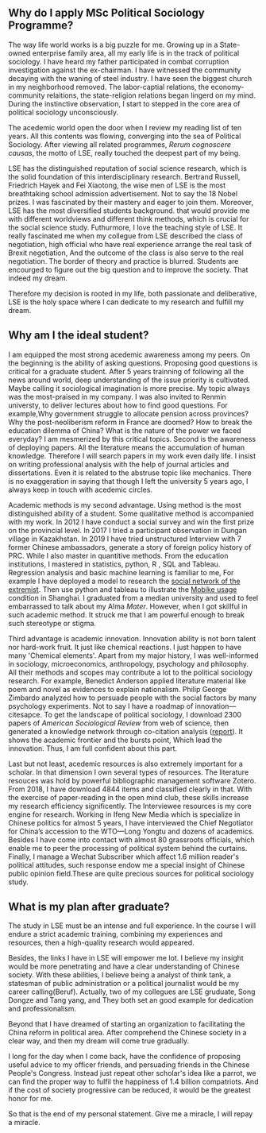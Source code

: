 ## Why do I apply MSc Political Sociology Programme?

The way life world works is a big puzzle for me. Growing up in a State-owned enterprise family area, all my early life is in the track of political sociology. I have heard my father participated in combat corruption investigation against the ex-chairman. I have witnessed the community decaying with the waning of steel industry. I have seen the biggest church in my neighborhood removed. The labor-captial relations, the economy-community relaitions, the state-religion relations began lingerd on my mind. During the instinctive observation, I start to stepped in the core area of political sociology unconsciously.

The acedemic world open the door when I review my reading list of ten years. All this contents was flowing, converging into the sea of Political Sociology. After viewing all related programmes, *Rerum cognoscere causas*, the motto of LSE, really touched the deepest part of my being. 

LSE has the distinguished reputation of social science research, which is the solid foundation of this interdisciplinary research. Bertrand Russell, Friedrich Hayek and Fei Xiaotong, the wise men of LSE is the most breathtaking school admission advertisement. Not to say the 18 Nobel prizes. I was fascinated by their mastery and eager to join them. Moreover, LSE has the most diversified students background. that would provide me with different worldviews and different think methods, which is crucial for the social science study. Futhurmore, I love the teaching style of LSE. It really fascinated me when my collegue from LSE described the class of negotiation, high official who have real experience arrange the real task of Brexit negotiation, And the outcome of the class is also serve to the real negotiation. The border of theory and practice is blurred. Students are encourged to figure out the big question and to improve the society. That indeed my dream.

Therefore my decision is rooted in my life, both passionate and deliberative, LSE is the holy space where I can dedicate to my research and fulfill my dream.

## Why am I the ideal student?

I am equipped the most strong acedemic awareness among my peers. On the beginning is the ability of asking questions. Proposing good questions is critical for a graduate student. After 5 years trainning of following all the news around world,  deep understanding of the issue priority is cultivated. Maybe calling it sociological imagination is more precise. My topic always was the most-praised in my company. I was also invited to Renmin universty, to deliver lectures about how to find good questions. For example,Why government struggle to allocate pension across provinces? Why the post-neoliberism reform in France are doomed? How to break the education dilemma of China? What is the nature of the power we faced everyday? I am mesmerized by this critical topics. Second is the awareness of deploying papers. All the literature means the accumulation of human knowledge. Therefore I will search papers in my work even daily life. I insist on writing professional analysis with the help of journal articles and dissertations. Even it is related to the abstruse topic like mechanics. There is no exaggeration in saying that though I left the university 5 years ago, I always keep in touch with acedemic circles.

Academic methods is my second advantage. Using method is the most distinguished  ability of a student. Some qualitative method is accompanied with my work. In 2012 I have conduct a social survey and win the first prize on the provincial level. In 2017 I tried a participant observation in Dungan village in  Kazakhstan. In 2019 I have tried unstructured Interview with 7 former Chinese ambassadors, generate a story of foreign policy history of PRC. While I also master in quantitive methods. From the education institutions, I mastered in statistics, python, R , SQL and Tableau. Regression analysis and basic machine learning is familiar to me,  For example I have deployed a model to  research the [social network of the extremist](https://slides.com/houyichao/deck-1/live#/). Then use python and tableau to illustrate the [Mobike usage](https://public.tableau.com/profile/henry8017) condition in Shanghai. I graduated from a median university and used to feel embarrassed to talk about my Alma *Mater*. However, when I got skillful in such academic method. It struck me that I am powerful enough to break such stereotype or stigma.

Third advantage is academic innovation. Innovation ability is not born talent nor hard-work fruit. It just like chemical reactions. I just happen to have many 'Chemical elements'. Apart from my major history, I was well-informed in sociology, microeconomics, anthropology, psychology and philosophy. All their methods and scopes may contribute a lot to the political sociology research. For example, Benedict Anderson applied literature material like poem and novel as evidences to explain nationalism. Philip George Zimbardo analyzed how to persuade people with the social factors by many psychology experiments. Not to say I have a roadmap of innovation—citesapce. To get the landscape of political sociology, I download 2300 papers of *American Sociological Review* from web of science, then generated a knowledge network through co-citation analysis ([report](https://www.houyichao.com/article/2019-06-07%E6%94%BF%E6%B2%BB%E7%A4%BE%E4%BC%9A%E5%AD%A6%E7%9F%A5%E8%AF%86%E5%9B%BE%E8%B0%B1/)). It shows the academic frontier and the bursts point, Which lead the innovation. Thus, I am full confident about this part.

Last but not least, acedemic resources is also extremely important for a scholar. In that dimension I own several types of resources. The literature resouces was hold by powerful bibliographic management software Zotero. From 2018, I have download 4844 items and classified clearly in that. With the exercise of paper-reading in the open mind club, these skills increase my research efficiency significently. The Interviewee resources is my core engine for research. Working in Ifeng New Media which is specialize in Chinese politics for almost 5 years, I have interviewed the Chief Negotiator for China’s accession to the WTO—Long Yongtu and dozens of academics. Besides I have come into contact with almost 80 grassroots officials, which enable me to peer the processing of political system behind the curtains. Finally, I manage a Wechat Subscriber which affect 1.6 million reader's political attitudes, such response endow me a special insight of Chinese public opinion field.These are quite precious sources for political sociology study. 

## What is my plan after graduate?

The study in LSE must be an intense and full experience. In the course I will endure a strict academic training, combining my experiences and  resources, then a high-quality research would appeared. 

Besides, the links I have in LSE will empower me lot. I believe my insight would be more penetrating and have a clear understanding of Chinese society. With these abilities, I believe being a analyst of think tank, a statesman of  public administration or a political journalist would be my career calling(Beruf). Actually, two of my collegues are LSE gruduate, Song Dongze and Tang yang, and They both set an good example for dedication and professionalism.

Beyond that I have dreamed of starting an organization to facilitating the China reform in political area. After comprehend the Chinese society in a clear way, and then my dream will come true gradually.

I long for the day when I come back, have the confidence of proposing useful advice to my officer friends, and persuading friends in the Chinese People's Congress. Instead just repeat other scholar's idea like a parrot, we can find the proper way to fulfil the happiness of 1.4 billion compatriots. And if the cost of society progressive can be reduced, it would be the greatest honor for me.

So that is the end of my personal statement. Give me a miracle, I will repay a miracle.
